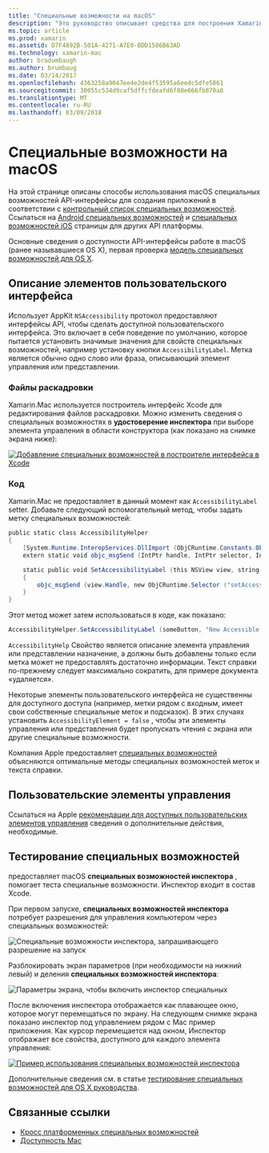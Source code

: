```yaml
---
title: "Специальные возможности на macOS"
description: "Это руководство описывает средства для построения Xamarin.Mac-приложении со специальными возможностями."
ms.topic: article
ms.prod: xamarin
ms.assetid: D7F4892B-501A-4271-A7E0-BDD1586B63AD
ms.technology: xamarin-mac
author: bradumbaugh
ms.author: brumbaug
ms.date: 03/14/2017
ms.openlocfilehash: 4363258a9047ee4e2de4f53595a6eedc5dfe5861
ms.sourcegitcommit: 30055c534d9caf5dffcfdeafd6f08e666fb870a8
ms.translationtype: MT
ms.contentlocale: ru-RU
ms.lasthandoff: 03/09/2018
---
```

# <a name="accessibility-on-macos"></a>Специальные возможности на macOS

На этой странице описаны способы использования macOS специальных возможностей API-интерфейсы для создания приложений в соответствии с [контрольный список специальных возможностей](~/cross-platform/app-fundamentals/accessibility.md).
Ссылаться на [Android специальных возможностей](~/android/app-fundamentals/accessibility.md) и [специальных возможностей iOS](~/ios/app-fundamentals/accessibility.md) страницы для других API платформы.

Основные сведения о доступности API-интерфейсы работе в macOS (ранее называвшиеся OS X), первая проверка [модель специальных возможностей для OS X](https://developer.apple.com/library/mac/documentation/Accessibility/Conceptual/AccessibilityMacOSX/OSXAXmodel.html).

## <a name="describing-ui-elements"></a>Описание элементов пользовательского интерфейса

Использует AppKit `NSAccessibility` протокол предоставляют интерфейсы API, чтобы сделать доступной пользовательского интерфейса. Это включает в себя поведение по умолчанию, которое пытается установить значимые значения для свойств специальных возможностей, например установку кнопки `AccessibilityLabel`. Метка является обычно одно слово или фраза, описывающий элемент управления или представлении.

### <a name="storyboard-files"></a>Файлы раскадровки

Xamarin.Mac используется построитель интерфейс Xcode для редактирования файлов раскадровки.
Можно изменить сведения о специальных возможностях в **удостоверение инспектора** при выборе элемента управления в области конструктора (как показано на снимке экрана ниже):

[![Добавление специальных возможностей в построителе интерфейса в Xcode](accessibility-images/xcode.png "Добавление специальных возможностей в построителе интерфейса в Xcode")](accessibility-images/xcode-large.png#lightbox)

### <a name="code"></a>Код

Xamarin.Mac не предоставляет в данный момент как `AccessibilityLabel` setter.  Добавьте следующий вспомогательный метод, чтобы задать метку специальных возможностей:

```csharp
public static class AccessibilityHelper
{
    [System.Runtime.InteropServices.DllImport (ObjCRuntime.Constants.ObjectiveCLibrary)]
    extern static void objc_msgSend (IntPtr handle, IntPtr selector, IntPtr label);

    static public void SetAccessibilityLabel (this NSView view, string value)
    {
        objc_msgSend (view.Handle, new ObjCRuntime.Selector ("setAccessibilityLabel:").Handle, new NSString (value).Handle);
    }
}
```

Этот метод может затем использоваться в коде, как показано:

```csharp
AccessibilityHelper.SetAccessibilityLabel (someButton, "New Accessible Description");
```

`AccessibilityHelp` Свойство является описание элемента управления или представлении назначение, а должны быть добавлены только если метка может не предоставлять достаточно информации. Текст справки по-прежнему следует максимально сократить, для примере документа «удаляется».

Некоторые элементы пользовательского интерфейса не существенны для доступного доступа (например, метки рядом с входным, имеет свои собственные специальные меток и подсказок).
В этих случаях установить `AccessibilityElement = false` , чтобы эти элементы управления или представления будет пропускать чтения с экрана или другие специальные возможности.

Компания Apple предоставляет [специальных возможностей](https://developer.apple.com/library/mac/documentation/Accessibility/Conceptual/AccessibilityMacOSX/EnhancingtheAccessibilityofStandardAppKitControls.html) объясняются оптимальные методы специальных возможностей меток и текста справки.

## <a name="custom-controls"></a>Пользовательские элементы управления

Ссылаться на Apple [рекомендации для доступных пользовательских элементов управления](https://developer.apple.com/library/mac/documentation/Accessibility/Conceptual/AccessibilityMacOSX/ImplementingAccessibilityforCustomControls.html) сведения о дополнительные действия, необходимые.

## <a name="testing-accessibility"></a>Тестирование специальных возможностей

предоставляет macOS **специальных возможностей инспектора** , помогает теста специальные возможности. Инспектор входит в состав Xcode.

При первом запуске, **специальных возможностей инспектора** потребует разрешения для управления компьютером через специальных возможностей:

![Специальные возможности инспектора, запрашивающего разрешение на запуск](accessibility-images/accessibility-inspector-1.png "инспектора специальных возможностей, запрашивающего разрешение на выполнение")

Разблокировать экран параметров (при необходимости на нижний левый) и деления **специальных возможностей инспектора**:

![Параметры экрана, чтобы включить инспектор специальных](accessibility-images/accessibility-inspector-2.png "параметры экрана, чтобы включить инспектор специальных возможностей")

После включения инспектора отображается как плавающее окно, которое могут перемещаться по экрану. На следующем снимке экрана показано инспектор под управлением рядом с Mac пример приложения. Как курсор перемещается над окном, Инспектор отображает все свойства, доступного для каждого элемента управления:

[![Пример использования специальных возможностей инспектора](accessibility-images/accessibility-example.png "выполняется пример инспектора специальных возможностей")](accessibility-images/accessibility-example-large.png#lightbox)

Дополнительные сведения см. в статье [тестирование специальных возможностей для OS X руководства](https://developer.apple.com/library/mac/documentation/Accessibility/Conceptual/AccessibilityMacOSX/OSXAXTestingApps.html).



## <a name="related-links"></a>Связанные ссылки

- [Кросс платформенных специальных возможностей](~/cross-platform/app-fundamentals/accessibility.md)
- [Доступность Mac](https://www.apple.com/accessibility/mac/)
